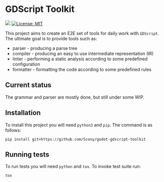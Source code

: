 # GDScript Toolkit
[![](https://travis-ci.org/Scony/godot-gdscript-toolkit.svg?branch=master)](https://travis-ci.org/Scony/godot-gdscript-toolkit)
[![License: MIT](https://img.shields.io/badge/License-MIT-yellow.svg)](https://opensource.org/licenses/MIT)

This project aims to create an E2E set of tools for daily work with `GDScript`. The ultimate goal is to provide tools such as:

* parser - producing a parse tree
* compiler - producing an easy to use intermediate representation (IR)
* linter - performing a static analysis according to some predefined configuration
* formatter - formatting the code according to some predefined rules

## Current status

The grammar and parser are mostly done, but still under some WIP.

## Installation

To install this project you will need `python3` and `pip`. The command is as follows:

```
pip install git+https://github.com/Scony/godot-gdscript-toolkit
```

## Running tests

To run tests you will need `python` and `tox`. To invoke test suite run:

```
tox
```
